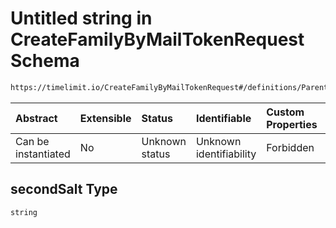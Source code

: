 # Untitled string in CreateFamilyByMailTokenRequest Schema

```txt
https://timelimit.io/CreateFamilyByMailTokenRequest#/definitions/ParentPassword/properties/secondSalt
```



| Abstract            | Extensible | Status         | Identifiable            | Custom Properties | Additional Properties | Access Restrictions | Defined In                                                                                                        |
| :------------------ | :--------- | :------------- | :---------------------- | :---------------- | :-------------------- | :------------------ | :---------------------------------------------------------------------------------------------------------------- |
| Can be instantiated | No         | Unknown status | Unknown identifiability | Forbidden         | Allowed               | none                | [CreateFamilyByMailTokenRequest.schema.json\*](CreateFamilyByMailTokenRequest.schema.json "open original schema") |

## secondSalt Type

`string`
